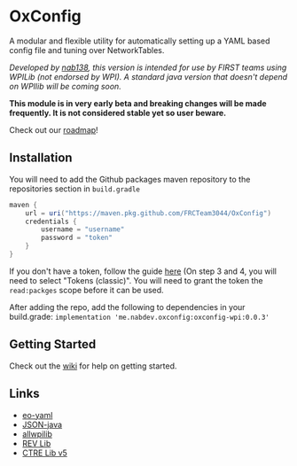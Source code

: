 # OxConfig
A modular and flexible utility for automatically setting up a YAML based config file and tuning over NetworkTables.

_Developed by [nab138](https://github.com/nab138), this version is intended for use by FIRST teams using WPILib (not endorsed by WPI). A standard java version that doesn't depend on WPIlib will be coming soon._

**This module is in very early beta and breaking changes will be made frequently. It is not considered stable yet so user beware.**

Check out our [roadmap](https://github.com/FRCTeam3044/OxConfig/blob/main/ROADMAP.md)!

## Installation
You will need to add the Github packages maven repository to the repositories section in `build.gradle`
```gradle
maven {
    url = uri("https://maven.pkg.github.com/FRCTeam3044/OxConfig")
    credentials {
        username = "username"
        password = "token"
    }
}
```
If you don't have a token, follow the guide [here](https://docs.github.com/en/enterprise-server@3.4/authentication/keeping-your-account-and-data-secure/creating-a-personal-access-token) (On step 3 and 4, you will need to select "Tokens (classic)". You will need to grant the token the `read:packges` scope before it can be used. 

After adding the repo, add the following to dependencies in your build.grade:
`implementation 'me.nabdev.oxconfig:oxconfig-wpi:0.0.3'`

## Getting Started
Check out the [wiki](https://github.com/FRCTeam3044/OxConfig/wiki) for help on getting started.

## Links
- [eo-yaml](https://github.com/decorators-squad/eo-yaml)
- [JSON-java](https://github.com/stleary/JSON-java)
- [allwpilib](https://github.com/wpilibsuite/allwpilib)
- [REV Lib](https://docs.revrobotics.com/sparkmax/software-resources/spark-max-api-information)
- [CTRE Lib v5](https://v5.docs.ctr-electronics.com/en/stable/)
